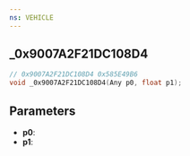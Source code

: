 ```yaml
---
ns: VEHICLE
---
```

## _0x9007A2F21DC108D4

```c
// 0x9007A2F21DC108D4 0x585E49B6
void _0x9007A2F21DC108D4(Any p0, float p1);
```


## Parameters
* **p0**: 
* **p1**: 

